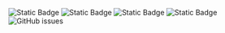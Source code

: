 ![Static Badge](https://img.shields.io/badge/blacklists-60-000000) ![Static Badge](https://img.shields.io/badge/blacklisted-3065497-cc0000) ![Static Badge](https://img.shields.io/badge/whitelisted-2243-00CC00) ![Static Badge](https://img.shields.io/badge/streaming_blacklist-28107-000000) ![GitHub issues](https://img.shields.io/github/issues/fabriziosalmi/blacklists)
